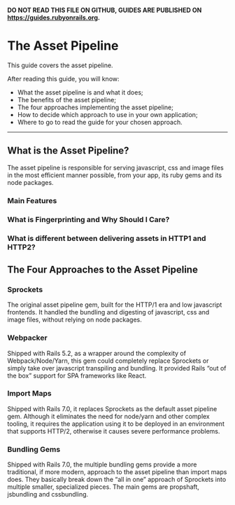 **DO NOT READ THIS FILE ON GITHUB, GUIDES ARE PUBLISHED ON https://guides.rubyonrails.org.**

The Asset Pipeline
==================

This guide covers the asset pipeline.

After reading this guide, you will know:

* What the asset pipeline is and what it does;
* The benefits of the asset pipeline;
* The four approaches implementing the asset pipeline;
* How to decide which approach to use in your own application;
* Where to go to read the guide for your chosen approach.

--------------------------------------------------------------------------------

What is the Asset Pipeline?
---------------------------

The asset pipeline is responsible for serving javascript, css and image files
in the most efficient manner possible, from your app, its ruby gems and its node
packages.

### Main Features

### What is Fingerprinting and Why Should I Care?

### What is different between delivering assets in HTTP1 and HTTP2?


The Four Approaches to the Asset Pipeline
-----------------------------------------

### Sprockets
The original asset pipeline gem, built for the HTTP/1 era and low javascript frontends. It handled the bundling and digesting of javascript, css and image files, without relying on node packages.

### Webpacker
Shipped with Rails 5.2, as a wrapper around the complexity of Webpack/Node/Yarn, this gem could completely replace Sprockets or simply take over javascript transpiling and bundling. It provided Rails “out of the box” support for SPA frameworks like React.

### Import Maps
Shipped with Rails 7.0, it replaces Sprockets as the default asset pipeline gem. Although it eliminates the need for node/yarn and other complex tooling, it requires the application using it to be deployed in an environment that supports HTTP/2, otherwise it causes severe performance problems.

### Bundling Gems
Shipped with Rails 7.0, the multiple bundling gems provide a more traditional, if more modern, approach to the asset pipeline than import maps does. They basically break down the “all in one” approach of Sprockets into multiple smaller, specialized pieces. The main gems are propshaft, jsbundling and cssbundling.
